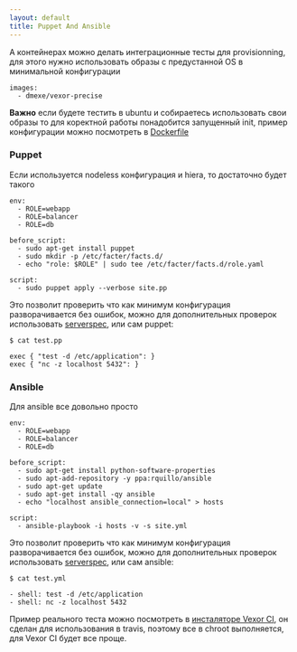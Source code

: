 ```yaml
---
layout: default
title: Puppet And Ansible
---
```


А контейнерах можно делать интеграционные тесты для provisionning, для этого
нужно использовать образы с предустанной OS в минимальной конфигурации

    images:
      - dmexe/vexor-precise

__Важно__ если будете тестить в ubuntu и собираетесь использовать свои образы
то для коректной работы понадобится запущенный init, пример конфигурации можно посмотреть в
[Dockerfile][dockerfile]

### Puppet

Если используется nodeless конфигурация и hiera, то достаточно будет такого

    env:
      - ROLE=webapp
      - ROLE=balancer
      - ROLE=db

    before_script:
      - sudo apt-get install puppet
      - sudo mkdir -p /etc/facter/facts.d/
      - echo "role: $ROLE" | sudo tee /etc/facter/facts.d/role.yaml

    script:
      - sudo puppet apply --verbose site.pp

Это позволит проверить что как минимум конфигурация разворaчивается без ошибок,
можно для дополнительных проверок использовать [serverspec][serverspec], или
сам puppet:

    $ cat test.pp

    exec { "test -d /etc/application": }
    exec { "nc -z localhost 5432": }

### Ansible

Для ansible все довольно просто

    env:
      - ROLE=webapp
      - ROLE=balancer
      - ROLE=db

    before_script:
      - sudo apt-get install python-software-properties
      - sudo apt-add-repository -y ppa:rquillo/ansible
      - sudo apt-get update
      - sudo apt-get install -qy ansible
      - echo "localhost ansible_connection=local" > hosts

    script:
      - ansible-playbook -i hosts -v -s site.yml

Это позволит проверить что как минимум конфигурация разворaчивается без ошибок,
можно для дополнительных проверок использовать [serverspec][serverspec], или
сам ansible:

    $ cat test.yml

    - shell: test -d /etc/application
    - shell: nc -z localhost 5432

Пример реального теста можно посмотреть в [инсталяторе Vexor CI][install], он сделан для
использования в travis, поэтому все в chroot выполняется, для Vexor CI будет все
проще.


[serverspec]: http://serverspec.org/
[install]: https://github.com/vexor/vx-install/blob/master/.travis.yml
[dockerfile]: https://github.com/vexor/vx-worker/blob/master/docker/Dockerfile
